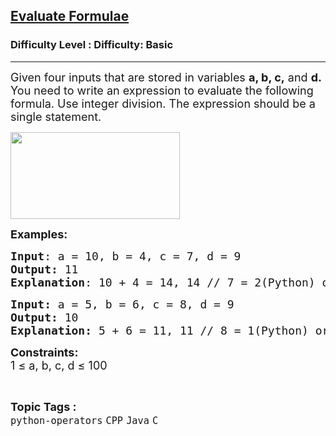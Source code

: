 <h2><a href="https://www.geeksforgeeks.org/problems/evaluate-formulae--133849/1?page=4&category=Java&sortBy=submissions">Evaluate Formulae</a></h2><h3>Difficulty Level : Difficulty: Basic</h3><hr><div class="problems_problem_content__Xm_eO"><p><span style="font-size: 18px;">Given four&nbsp;inputs that are stored in variables <strong>a, b, c,</strong> and <strong>d. </strong>You need to write an expression to evaluate the following formula. Use integer division. The expression should be&nbsp;a single statement.</span></p>
<p><span style="font-size: 18px;"><img style="height: 139px; width: 271px;" src="https://media.geeksforgeeks.org/wp-content/uploads/20200819111131/IMG0317-300x154.PNG" alt=""></span></p>
<p><span style="font-size: 18px;"><strong>Examples:<br></strong></span></p>
<pre><span style="font-size: 18px;"><strong>Input</strong>: a = 10, b = 4, c = 7, d = 9
<strong>Output:</strong> 11
<strong>Explanation</strong>: 10 + 4 = 14, 14 // 7 = 2(Python) or 14 / 7 = 2(Java or CPP or C), 2 + 9 = 11.</span></pre>
<pre><span style="font-size: 18px;"><strong>Input: </strong>a = 5, b = 6, c = 8, d = 9<br><strong>Output:</strong> 10<br><strong>Explanation: </strong>5 + 6 = 11, 11 // 8 = 1(Python) or 11 / 7 = 1(Java or CPP or C), 1 + 9 = 10.<br></span></pre>
<p><strong><span style="font-size: 18px;">Constraints:<br></span></strong><span style="font-size: 18px;">1 ≤ a, b, c, d ≤ 100</span></p></div><br><p><span style=font-size:18px><strong>Topic Tags : </strong><br><code>python-operators</code>&nbsp;<code>CPP</code>&nbsp;<code>Java</code>&nbsp;<code>C</code>&nbsp;